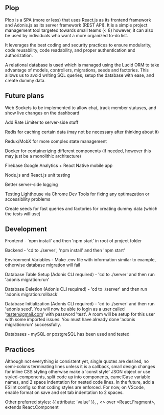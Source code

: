 ## Plop

Plop is a SPA (more or less) that uses React.js as its frontend framework and Adonis.js as its server framework (REST API). It is a simple project management tool targeted towards small teams (< 8) however, it can also be used by individuals who want a more organized to-do list.

It leverages the best coding and security practices to ensure modularity, code reusability, code readability, and proper authentication and authorization.

A relational database is used which is managed using the Lucid ORM to take advantage of models, controllers, migrations, seeds and factories. This allows us to avoid writing SQL queries, setup the database with ease, and create dummy data.

## Future plans

Web Sockets to be implemented to allow chat, track member statuses, and show live changes on the dashboard

Add Rate Limiter to server-side stuff

Redis for caching certain data (may not be necessary after thinking about it)

Redux/MobX for more complex state management

Docker for containerizing different components (if needed, however this may just be a monolithic architecture)

Firebase Google Analytics + React Native mobile app

Node.js and React.js unit testing

Better server-side logging

Testing Lighthouse via Chrome Dev Tools for fixing any optimazation or accessibility problems

Create seeds for fast queries and factories for creating dummy data (which the tests will use)


## Development

Frontend - 'npm install' and then 'npm start' in root of project folder

Backend - 'cd to ./server', 'npm install' and then 'npm start'

Environment Variables - Make .env file with information similar to example, otherwise database migration will fail

Database Table Setup (Adonis CLI required) - 'cd to ./server' and then run 'adonis migration:run'

Database Deletion (Adonis CLI required) - 'cd to ./server' and then run 'adonis migration:rollback'

Database Initialization (Adonis CLI required) - 'cd to ./server' and then run 'adonis seed'. You will now be able to login as a user called 'tester@gmail.com' with password 'test'. A room will be setup for this user with some imported issues. You must have already done 'adonis migration:run' successfully.

Databases - mySQL or postgreSQL has been used and tested


## Practices

Although not everything is consistent yet, single quotes are desired, no semi-colons terminating lines unless it is a callback, small design changes for inline CSS styling otherwise make a 'const style' JSON object or use styled-components, split code up into components, camelCase variable names, and 2 space indentation for nested code lines. In the future, add a ESlint config so that coding styles are enforced. For now, on VScode, enable format on save and set tab indentation to 2 spaces.

Other preferred styles: {{ attribute: 'value' }}, <Component />, <> over <React.Fragment>, extends React.Component
